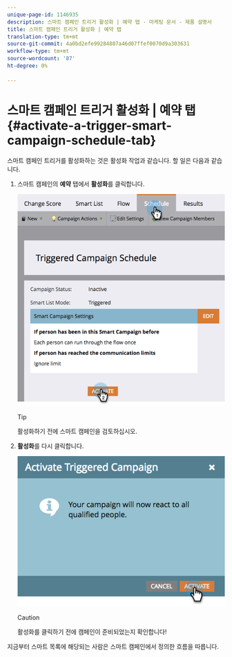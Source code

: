 ```yaml
---
unique-page-id: 1146935
description: 스마트 캠페인 트리거 활성화 | 예약 탭 - 마케팅 문서 - 제품 설명서
title: 스마트 캠페인 트리거 활성화 | 예약 탭
translation-type: tm+mt
source-git-commit: 4a0bd2efe99284807a46d07ffef0070d9a303631
workflow-type: tm+mt
source-wordcount: '87'
ht-degree: 0%

---
```



# 스마트 캠페인 트리거 활성화 | 예약 탭 {#activate-a-trigger-smart-campaign-schedule-tab}

스마트 캠페인 트리거를 활성화하는 것은 활성화 작업과 같습니다. 할 일은 다음과 같습니다.

1. 스마트 캠페인의 **예약** 탭에서 **활성화**&#x200B;를 클릭합니다.

   ![](assets/activateprogram-hands.png)

   >[!TIP]
   >
   >활성화하기 전에 스마트 캠페인을 검토하십시오.

1. **활성화**&#x200B;를 다시 클릭합니다.

   ![](assets/activatecampaign-hand.png)

   >[!CAUTION]
   >
   >활성화를 클릭하기 전에 캠페인이 준비되었는지 확인합니다!

지금부터 스마트 목록에 해당되는 사람은 스마트 캠페인에서 정의한 흐름을 따릅니다.
